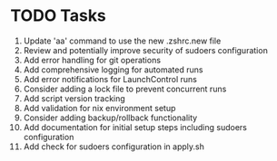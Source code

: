 # TODO Tasks

1. Update 'aa' command to use the new .zshrc.new file
2. Review and potentially improve security of sudoers configuration
3. Add error handling for git operations
4. Add comprehensive logging for automated runs
5. Add error notifications for LaunchControl runs
6. Consider adding a lock file to prevent concurrent runs
7. Add script version tracking
8. Add validation for nix environment setup
9. Consider adding backup/rollback functionality
10. Add documentation for initial setup steps including sudoers configuration
11. Add check for sudoers configuration in apply.sh 